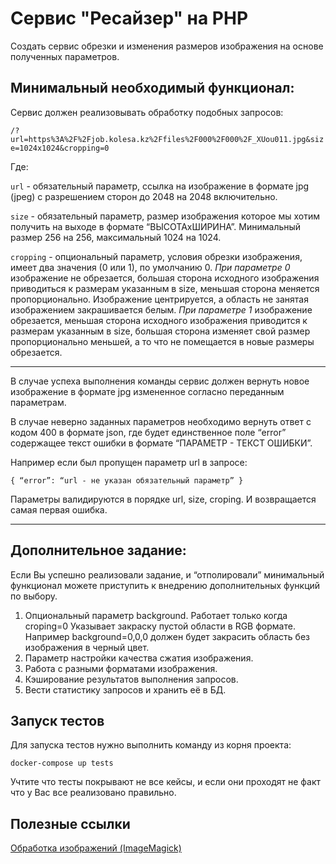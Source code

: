 # Сервис "Ресайзер" на PHP

Создать сервис обрезки и изменения размеров изображения на основе полученных параметров.

## Минимальный необходимый функционал:

Сервис должен реализовывать обработку подобных запросов:

`/?url=https%3A%2F%2Fjob.kolesa.kz%2Ffiles%2F000%2F000%2F_XUou011.jpg&size=1024x1024&cropping=0`

Где:

`url` - обязательный параметр, ссылка на изображение в формате jpg (jpeg) с разрешением сторон до 2048 на 2048 включительно.

`size` - обязательный параметр, размер изображения которое мы хотим получить на выходе в формате “ВЫСОТАхШИРИНА”. Минимальный размер 256 на 256, максимальный 1024 на 1024.

`cropping` - опциональный параметр, условия обрезки изображения, имеет два значения (0 или 1), по умолчанию 0.
_При параметре 0_ изображение не обрезается, большая сторона исходного изображения приводиться к размерам указанным в size, меньшая сторона меняется пропорционально. Изображение центрируется, а область не занятая изображением закрашивается белым.
_При параметре 1_ изображение обрезается, меньшая сторона исходного изображения приводится к размерам указанным в size, большая сторона изменяет свой размер пропорционально меньшей, а то что не помещается в новые размеры обрезается.

---

В случае успеха выполнения команды сервис должен вернуть новое изображение в формате jpg измененное согласно переданным параметрам.

В случае неверно заданных параметров необходимо вернуть ответ с кодом 400 в формате json, где будет единственное поле “error” содержащее текст ошибки в формате “ПАРАМЕТР - ТЕКСТ ОШИБКИ”.

Например если был пропущен параметр url в запросе:

`{
    “error”: “url - не указан обязательный параметр”
}`

Параметры валидируются в порядке url, size, croping. И возвращается самая первая ошибка.

---

## Дополнительное задание:

Если Вы успешно реализовали задание, и “отполировали” минимальный функционал можете приступить к внедрению дополнительных функций по выбору.

1) Опциональный параметр background. Работает только когда croping=0 Указывает закраску пустой области в RGB формате. Например background=0,0,0 должен будет закрасить область без изображения в черный цвет.
2) Параметр настройки качества сжатия изображения.
3) Работа с разными форматами изображения.
4) Кэширование результатов выполнения запросов.
5) Вести статистику запросов и хранить её в БД.

## Запуск тестов

Для запуска тестов нужно выполнить команду из корня проекта:

```
docker-compose up tests
```

Учтите что тесты покрывают не все кейсы, и если они проходят не факт что у Вас все реализовано правильно. 

## Полезные ссылки

[Обработка изображений (ImageMagick)](https://www.php.net/manual/ru/book.imagick.php)


